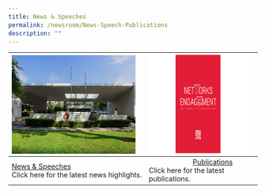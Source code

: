 ```yaml
---
title: News & Speeches
permalink: /newsroom/News-Speech-Publications
description: ""
---
```




|<img style="height:200px;width:250px"  align="left" src="/images/NewsRoom/pa-hq-building.png"> | <img style="height:200px;width:250px"  src="/images/NewsRoom/publicationstn.png">|  |
| -------- | -------- | -------- |
| [News & Speeches](/resource/)<br>Click here for the latest news highlights.     |                &emsp; &emsp; &emsp; &emsp; &emsp;[Publications](/newsroom/Publications)<br>Click here for the latest publications. |      |